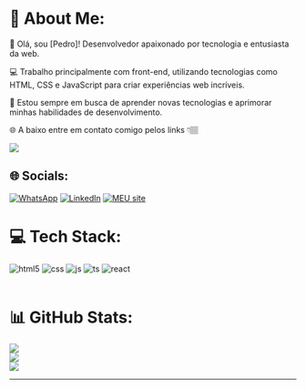 # 💫 About Me:
👋 Olá, sou [Pedro]! Desenvolvedor apaixonado por tecnologia e entusiasta da web.

💻 Trabalho principalmente com front-end, utilizando tecnologias como HTML, CSS e JavaScript para criar experiências web incríveis.

🚀 Estou sempre em busca de aprender novas tecnologias e aprimorar minhas habilidades de desenvolvimento.

🌐 A baixo entre em contato comigo pelos links 👇🏽

[![](https://visitcount.itsvg.in/api?id=Pedrin081&icon=0&color=0)](https://visitcount.itsvg.in)

## 🌐 Socials:
[![WhatsApp](https://img.shields.io/badge/WhatsApp-25D366?style=for-the-badge&logo=whatsapp&logoColor=white)](https://wa.me/5581988401965) [![LinkedIn](https://img.shields.io/badge/LinkedIn-0077B5?style=for-the-badge&logo=linkedin&logoColor=white)](www.linkedin.com/in/pedro-victor2003)  	 [![MEU site](https://img.shields.io/badge/website-000000?style=for-the-badge&logo=About.me&logoColor=white)](https://webarchitechub.com.br/)

# 💻 Tech Stack:
<div style="display: inline_block">
  <img align="center" alt="html5" src="https://img.shields.io/badge/HTML5-E34F26?style=for-the-badge&logo=html5&logoColor=white" />
  <img align="center" alt="css" src="https://img.shields.io/badge/CSS3-1572B6?style=for-the-badge&logo=css3&logoColor=white" />
  <img align="center" alt="js" src="https://img.shields.io/badge/JavaScript-F7DF1E?style=for-the-badge&logo=javascript&logoColor=black" />
  <img align="center" alt="ts" src="https://img.shields.io/badge/TypeScript-007ACC?style=for-the-badge&logo=typescript&logoColor=white" />
  <img align="center" alt="react" src="https://img.shields.io/badge/React-20232A?style=for-the-badge&logo=react&logoColor=61DAFB" />
  
</div><br/>

# 📊 GitHub Stats:
![](https://github-readme-stats.vercel.app/api/top-langs/?username=Pedrin081&theme=tokyonight&hide_border=false&include_all_commits=false&count_private=false&layout=compact)<br>
![](https://github-readme-streak-stats.herokuapp.com/?user=Pedrin081&theme=tokyonight&hide_border=false)<br>
![](https://github-readme-stats.vercel.app/api?username=Pedrin081&theme=tokyonight&hide_border=false&include_all_commits=false&count_private=false)



---


<!-- Proudly created with GPRM ( https://gprm.itsvg.in ) -->
